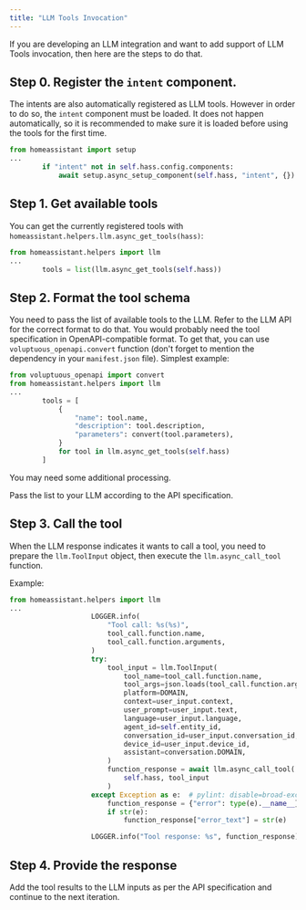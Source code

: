 ```yaml
---
title: "LLM Tools Invocation"
---
```


If you are developing an LLM integration and want to add support of LLM Tools invocation, then here are the steps to do that.

## Step 0. Register the `intent` component.

The intents are also automatically registered as LLM tools. However in order to do so, the `intent` component must be loaded. It does not happen automatically, so it is recommended to make sure it is loaded before using the tools for the first time.

```python
from homeassistant import setup
...
        if "intent" not in self.hass.config.components:
            await setup.async_setup_component(self.hass, "intent", {})
```

## Step 1. Get available tools

You can get the currently registered tools with `homeassistant.helpers.llm.async_get_tools(hass)`:

```python
from homeassistant.helpers import llm
...
        tools = list(llm.async_get_tools(self.hass))
```

## Step 2. Format the tool schema

You need to pass the list of available tools to the LLM. Refer to the LLM API for the correct format to do that. You would probably need the tool specification in OpenAPI-compatible format. To get that, you can use `voluptuous_openapi.convert` function (don't forget to mention the dependency in your `manifest.json` file). Simplest example:

```python
from voluptuous_openapi import convert
from homeassistant.helpers import llm
...
        tools = [
            {
                "name": tool.name,
                "description": tool.description,
                "parameters": convert(tool.parameters),
            }
            for tool in llm.async_get_tools(self.hass)
        ]
```

You may need some additional processing.

Pass the list to your LLM according to the API specification.

## Step 3. Call the tool

When the LLM response indicates it wants to call a tool, you need to prepare the `llm.ToolInput` object, then execute the `llm.async_call_tool` function.

Example:

```python
from homeassistant.helpers import llm
...
                    LOGGER.info(
                        "Tool call: %s(%s)",
                        tool_call.function.name,
                        tool_call.function.arguments,
                    )
                    try:
                        tool_input = llm.ToolInput(
                            tool_name=tool_call.function.name,
                            tool_args=json.loads(tool_call.function.arguments),
                            platform=DOMAIN,
                            context=user_input.context,
                            user_prompt=user_input.text,
                            language=user_input.language,
                            agent_id=self.entity_id,
                            conversation_id=user_input.conversation_id,
                            device_id=user_input.device_id,
                            assistant=conversation.DOMAIN,
                        )
                        function_response = await llm.async_call_tool(
                            self.hass, tool_input
                        )
                    except Exception as e:  # pylint: disable=broad-exception-caught
                        function_response = {"error": type(e).__name__}
                        if str(e):
                            function_response["error_text"] = str(e)

                    LOGGER.info("Tool response: %s", function_response)
```

## Step 4. Provide the response

Add the tool results to the LLM inputs as per the API specification and continue to the next iteration.
